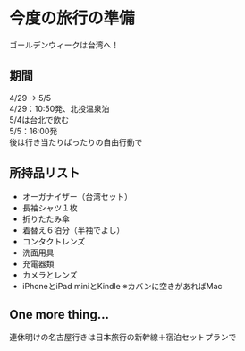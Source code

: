 # 今度の旅行の準備
ゴールデンウィークは台湾へ！

## 期間
4/29 -> 5/5  
4/29：10:50発、北投温泉泊  
5/4は台北で飲む  
5/5：16:00発  
後は行き当たりばったりの自由行動で  

## 所持品リスト
- オーガナイザー（台湾セット）
- 長袖シャツ１枚
- 折りたたみ傘
- 着替え６泊分（半袖でよし）
- コンタクトレンズ
- 洗面用具
- 充電器類
- カメラとレンズ
- iPhoneとiPad miniとKindle
※カバンに空きがあればMac

## One more thing...
連休明けの名古屋行きは日本旅行の新幹線＋宿泊セットプランで
